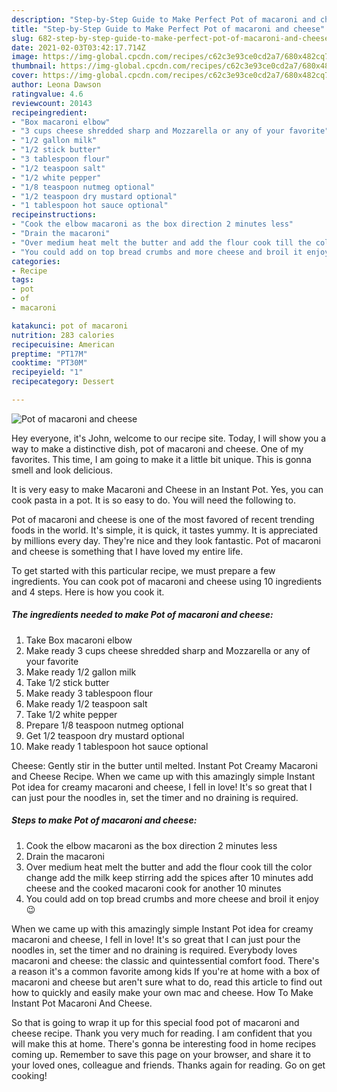 ```yaml
---
description: "Step-by-Step Guide to Make Perfect Pot of macaroni and cheese"
title: "Step-by-Step Guide to Make Perfect Pot of macaroni and cheese"
slug: 682-step-by-step-guide-to-make-perfect-pot-of-macaroni-and-cheese
date: 2021-02-03T03:42:17.714Z
image: https://img-global.cpcdn.com/recipes/c62c3e93ce0cd2a7/680x482cq70/pot-of-macaroni-and-cheese-recipe-main-photo.jpg
thumbnail: https://img-global.cpcdn.com/recipes/c62c3e93ce0cd2a7/680x482cq70/pot-of-macaroni-and-cheese-recipe-main-photo.jpg
cover: https://img-global.cpcdn.com/recipes/c62c3e93ce0cd2a7/680x482cq70/pot-of-macaroni-and-cheese-recipe-main-photo.jpg
author: Leona Dawson
ratingvalue: 4.6
reviewcount: 20143
recipeingredient:
- "Box macaroni elbow"
- "3 cups cheese shredded sharp and Mozzarella or any of your favorite"
- "1/2 gallon milk"
- "1/2 stick butter"
- "3 tablespoon flour"
- "1/2 teaspoon salt"
- "1/2 white pepper"
- "1/8 teaspoon nutmeg optional"
- "1/2 teaspoon dry mustard optional"
- "1 tablespoon hot sauce optional"
recipeinstructions:
- "Cook the elbow macaroni as the box direction 2 minutes less"
- "Drain the macaroni"
- "Over medium heat melt the butter and add the flour cook till the color change add the milk keep stirring add the spices after 10 minutes add cheese and the cooked macaroni cook for another 10 minutes"
- "You could add on top bread crumbs and more cheese and broil it enjoy 😉"
categories:
- Recipe
tags:
- pot
- of
- macaroni

katakunci: pot of macaroni 
nutrition: 283 calories
recipecuisine: American
preptime: "PT17M"
cooktime: "PT30M"
recipeyield: "1"
recipecategory: Dessert

---
```



![Pot of macaroni and cheese](https://img-global.cpcdn.com/recipes/c62c3e93ce0cd2a7/680x482cq70/pot-of-macaroni-and-cheese-recipe-main-photo.jpg)

Hey everyone, it's John, welcome to our recipe site. Today, I will show you a way to make a distinctive dish, pot of macaroni and cheese. One of my favorites. This time, I am going to make it a little bit unique. This is gonna smell and look delicious.

It is very easy to make Macaroni and Cheese in an Instant Pot. Yes, you can cook pasta in a pot. It is so easy to do. You will need the following to.

Pot of macaroni and cheese is one of the most favored of recent trending foods in the world. It's simple, it is quick, it tastes yummy. It is appreciated by millions every day. They're nice and they look fantastic. Pot of macaroni and cheese is something that I have loved my entire life.


To get started with this particular recipe, we must prepare a few ingredients. You can cook pot of macaroni and cheese using 10 ingredients and 4 steps. Here is how you cook it.

<!--inarticleads1-->

##### The ingredients needed to make Pot of macaroni and cheese:

1. Take Box macaroni elbow
1. Make ready 3 cups cheese shredded sharp and Mozzarella or any of your favorite
1. Make ready 1/2 gallon milk
1. Take 1/2 stick butter
1. Make ready 3 tablespoon flour
1. Make ready 1/2 teaspoon salt
1. Take 1/2 white pepper
1. Prepare 1/8 teaspoon nutmeg optional
1. Get 1/2 teaspoon dry mustard optional
1. Make ready 1 tablespoon hot sauce optional


Cheese: Gently stir in the butter until melted. Instant Pot Creamy Macaroni and Cheese Recipe. When we came up with this amazingly simple Instant Pot idea for creamy macaroni and cheese, I fell in love! It&#39;s so great that I can just pour the noodles in, set the timer and no draining is required. 

<!--inarticleads2-->

##### Steps to make Pot of macaroni and cheese:

1. Cook the elbow macaroni as the box direction 2 minutes less
1. Drain the macaroni
1. Over medium heat melt the butter and add the flour cook till the color change add the milk keep stirring add the spices after 10 minutes add cheese and the cooked macaroni cook for another 10 minutes
1. You could add on top bread crumbs and more cheese and broil it enjoy 😉


When we came up with this amazingly simple Instant Pot idea for creamy macaroni and cheese, I fell in love! It&#39;s so great that I can just pour the noodles in, set the timer and no draining is required. Everybody loves macaroni and cheese: the classic and quintessential comfort food. There&#39;s a reason it&#39;s a common favorite among kids If you&#39;re at home with a box of macaroni and cheese but aren&#39;t sure what to do, read this article to find out how to quickly and easily make your own mac and cheese. How To Make Instant Pot Macaroni And Cheese. 

So that is going to wrap it up for this special food pot of macaroni and cheese recipe. Thank you very much for reading. I am confident that you will make this at home. There's gonna be interesting food in home recipes coming up. Remember to save this page on your browser, and share it to your loved ones, colleague and friends. Thanks again for reading. Go on get cooking!
